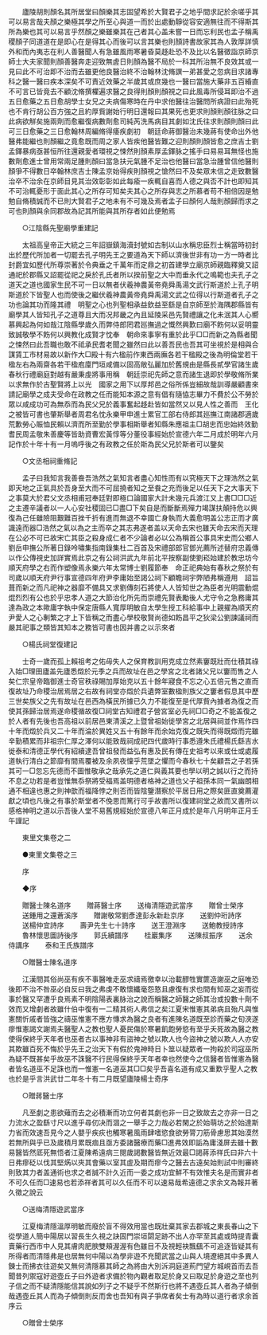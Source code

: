 <!-- { "loadSidebar": true } -->
　　廬陵胡則顏名其所居堂曰顏樂其志固望希於大賢君子之地乎間求記於余嗟乎其可以易言哉夫顏之樂極其學之所至心與道一而於出處動靜從容安適無往而不得斯其所為樂也其可以易言乎然顏之樂雖樂其在己者其心盖未嘗一日而忘利民也孟子稱禹稷顏子同道道在是即心在是得其心而後可以言其樂也則顏詩書故家其為人敦厚詳慎外和而內夷志在利人善醫聞人有急雖風雨寒暑昏莫趍赴恐不及比以名醫徵詣京師京師士大夫家聞則顏善醫奔走迎致無虗日則顏為醫不局於一科其所治無不良效其或一見曰此不可治即不治而去雖更他良醫治終不治翰林沈脩譔一弟甚愛之忽病目求諸專科之醫一醫曰疾本深矣不可責近效藥之半歲其或庶幾也一醫曰當施大藥非五百緍直不可言已皆竟去不顧沈脩撰欋遍求醫之良得則顏則顏視之曰此風毒所侵耳即治不過五日愈藥之五日愈胡學士女兄之夫病傷寒時在丹中求他醫往治醫問所病證曰此殆死也不肯行胡公百方強之且約厚貲謝始行明日還報曰其果死也更求則顏則顏往脉之曰此病欲觧矣施兩劑而愈繼復病數劑愈司純芮洗馬病目其劇如沈氏往求則顏則顏曰此可三日愈藥之三日愈翰林周編脩得痿疾劇初　朝廷命蔣御醫治未幾蔣有使命出外他醫弗能繼也則顏繼之竟愈既而周之家人皆疾他醫皆難之迎則顏則顏皆愈之庶吉士劉孟鐸暴病亟甚恒所往還親愛者環視之悚然則顏素厚孟鐸脉之搖手曰易易耳無怪也施數劑愈進士曾用常兩足腫則顏曰當急扶元氣腫不足治也他醫曰當急治腫曾信他醫則顏爭不得數日卒翰林庶吉士陳孟京始得疾則顏視之愴然曰不及矣眾未信之走致數醫治卒不治余在京師目見其治效彰彰如此每瘉一疾輒自喜而人德之與否不計也即知其不可治輒憂形于面此其心之所存可知矣夫其心之所存與志之所慕者苟不相倍因是勉勉自脩積誠而不已則大賢君子之地未有不可幾及焉者孟子曰顏何人哉則顏歸而求之可也則顏與余同郡故為記其所能與其所存者如此便勉焉 

　　○江陰縣先聖廟學重建記 

　　太祖高皇帝正大統之三年詔嶽鎮海瀆封號如古制以山水稱忠臣烈士稱當時初封出於歷代所加者一切罷去孔子明先王之要道為天下師以濟後世非有功一方一時者比封爵宜如歷代所尊崇著於令典垂之千萬年而定鼎之初首建學立廟京師親臨釋奠又詔通祀於郡縣又詔罷從祀之戾於孔氏者所以揆前聖之大中而垂永代之鳴範也夫孔子之道天之道也國家生民不可一日以無者伏羲神農黃帝堯舜禹湯文武行斯道於上孔子明斯道於下皆聖人也而使後之繼伏羲神農黃帝堯舜禹湯文武之位得以行斯道者孔子之功也論其功而隆其禮　明聖之心也列聖相承益欽益至繇是自京師至於海隅郡縣皆有廟學其人皆知孔子之道尊且大而况邦畿之內且延陵采邑先賢禮讓之化未泯其人心嚮慕興起為何如哉江陰縣學歲久而弊侍郎罔君廵撫過之慨然興歎曰廟不飭何以妥明靈致誠敬學不飭何以興教化成賢才忱奉　朝命來事寧有重於此乎□□而新之為縣者聞之悚然曰此吾職也敢不祗承民耆老聞之雖然曰此以善吾民也吾其可坐視於是相與合謀賃工市材易故以新作大□殿十有六楹前作東西兩廡各若干楹殿之後為明倫堂若干楹左右為兩齋各若干楹庖廩門垣咸備以固高敞弘麗加於舊規由是縣長貳學官諸生歲春秋行禮廟庭對越有嚴秉虔將事用稱　朝廷崇祀先師之意而諸生退即於學敬脩所業以求無作於古聖賢將上以光　國家之用下以厚邦邑之俗所係豈細故哉訓導嚴顧書來請記廟學之成夫受命在政教之任而能知本源之意有倡有隨恊志畢力不費於公不勞於眾以咸成功可為無忝而為民父兄於義事奮起趍赴皆如當然又以見人性之善而　王化之被皆可書也肇斯舉者周君名忱永樂甲申進士累官工部右侍郎其廵撫江南諸郡適歲荒歉勞心賑恤民賴以濟而所至勤於學事相斯舉者知縣朱應祖主□胡忠而忠始終效勤耆民周孟敬朱善慶等皆助資曹宏黃惇等分董役事經始於宣德六年二月成於明年六月記作於十年十有一月嗚呼後之有政教之任於斯為民父兄於斯者可以鑒矣 

　　○文丞相祠重脩記 

　　孟子曰我知言我善飬吾浩然之氣知言者盡心知性而有以究極天下之理浩然之氣即天地之正氣具於吾身至大而不可屈撓者知之至飬之充而後足以任天下之大事天下之事莫大於君父文丞相甫冠奉廷對即極口論國家大計未幾元兵渡江又上書□□□近之主遷辛議者以一人心安社稷固已□盡□下矣自是而斷斷焉殫力竭謀扶顛持危以興復為己任雖險阻艱難百挫千折有進而無退不幸國亡身執而大義愈明盖公志正而才廣識遠而器□浩然之氣以為之主而卒之其志弗遂者盖以天命去宋也雖天命去宋而天理在公必不可已故宋亡其臣之殺身成仁者不少論者必以公為稱首公事具宋史而公鄉人劉岳申撫公所著日錄呤嘯集指南錄集杜二百首及宋禮部郎官鄧光薦所述替府忠義傳以作公傳視史加詳實焉此京之有公祠洪武九年前北平按察副使劉崧始建於教忠坊今順天府學之右而作塑像焉永樂六年太常博士劉履節奉　命正祀典始有春秋之祭於有司歲以順天府尹行事宣德四年府尹李庸始至謁公祠下顧瞻祠宇弊陋弗稱遵用　詔旨葺而新之而凡祀神之器靡不備具又求劉傳刻石將使人人皆知世之為臣者光明震動焜焜烈烈有公也於乎忠孝人道之大節治化所先而崇禮先賢表勵後人尤守令之急務庸其達為政之本歟庸字執中保定唐縣人寬厚明敏自太學生授工科給事中上親擢為順天府尹愛人之心剸繁之才上下皆稱之而盡心學校敬賢尚德如飭昌平之狄梁公劉諫議祠而嚴其祀事之類皆其知本之務皆可書也因并書之以示來者 

　　○楊氏祠堂復建記 

　　士奇一歲而孤上賴祖考之佑毋失人之保育教訓用克成立然素窶既壯而仕積其祿入始□理田廬盖先廬悉燬於元季之兵而故址在邑之學宮之北者諸父兄以窶而售之人矣仁宗皇帝臨御進士奇官秩祿賜加厚始克以五十餘年寢食不忘之心五倍元售之直而復故址乃命稷治居焉居之右故有祠堂亦燬於兵遺弊室數楹則族父之窶者假息其中歷三世矣族父之先有故址在邑西為橫民所據已久力不能復至是代厚貲內據者為復之而使其孫歸治居焉遂命稷循故復□祠堂古知禮君子營宮室必先祠□□奇之不能盖復之於人者有先後也吾高祖以前居邑東清溪之上暨曾祖始徙學宮之北居與祠並作焉作四十年而燬於兵又二十年而淪於異姓又五十有餘年而余始克復之既失而得既燬而完雖辛勤積累而非祖宗仁厚之澤何以能致哉祠成祀四代歲時行事悉遵朱氏禮楊氏繇吉水徙泰和清德正學代有紹續逮吾曾祖發而益弘有惠及民有傳在史祖考以來或仕或處履道執行清白之節靡有間焉覆被及余夙夜懍乎荒墜之懼而今春秋七十矣顧吾之子若孫其可一□忽忘先德而不圖惟敬承之哉承先之道仁與義其要也學以明之誠以行之而持不息之功若是者豈惟無忝祭將受福焉盖明德者格神之道也父子祖孫本同一氣幽朗相通不相違也惠之則神歆而福降悖之則否而皆陰鑒潛察於平居日用之際矣匪直奠薦灌獻之頃也凡後之有事於斯堂者不俛思而篤行可乎故書所以復建祠堂之故而又書所以感格神明之道以示吾後人堂不易舊規經始於宣德八年正月成於是年八月明年正月壬午謹記 

　　東里文集卷之二 

　　●東里文集卷之三 

　　序 

　　◆序 

　　贈醫士陳名道序 
　　贈蔣醫士序 
　　送梅清隱遊武當序 
　　贈曾士榮序 
　　送鍾用之還蒼溪序 
　　贈謝敬常劉彥達彭永新赴京序 
　　送劉仲珩詩序 
　　送楊仲宜詩序 
　　壽尹先生七十詩序 
　　送王澄淵序 
　　送鮑教授詩序 
　　魯林懷思圖詩後序 
　　郭氏續譜序 
　　桂巖集序 
　　送陳叔振序 
　　送余侍講序 
　　泰和王氏族譜序 

　　○贈醫士陳名道序 

　　江漢間其俗尚巫有疾不事醫唯走巫求禱焉徼幸以治載醪牲實篚造謝巫之庭唯恐後即不治不咎巫必自反曰我之弗虔不敢懷纖毫怨憝且慮復有求也間有知巫之妄而從事於醫又罕遭乎良焉素不明陰陽表裏脉治之說而稱醫之師醫之師其治或投數十劑不效而又增劇者故雖什伯中復有一二精其術人弗信之矣江夏宋惟憲其弟病且殆凡與惟憲關忻戚者皆強之禱巫惟憲不應方慱求為醫之良者有進陳名道既至診而藥之旬浹遂瘳惟憲謁文謝焉夫醫聖人之教也聖人憂民傷於寒暑飢飽勞慾有至乎夭死故為醫之教使得保終乎天年者也巫者古以事神非有盜神之號以欺人也今盜神之號以欺人人亦安其欺雖百死不悔於乎先王之治天下有假於鬼神時日卜筮以疑眾者一拘殺於司寇巫所為疑不既甚矣乎故巫不誅醫不行民得保終乎天年者幸也然使今之信醫者皆惟憲為醫者皆名道巫不足誅也而一惟憲一名道巫其□□矣乎吾喜名道有成又重歎乎聖人之教也於是乎言洪武廿二年冬十有二月既望廬陵楊士奇序 

　　○贈蔣醫士序 

　　凡至劇之患欲薙而去之必積漸而功立何者其劇也非一日之致故去之亦非一日之力流水之盈繇寸尺以進乎尋仞决而涸之一舉手之力哉必若閑之於始萌坊之於始達斯力省而效速吾見今之人嬰乎疾疢也觸寒暑風雨肆嗜慾食欲勞膂刀筋骨慮思其始漠然若無所與乎已及歲積月累既痼且亟方委諸醫療而藥□進弗效即詬為庸淺屏去雖十數易醫皆然厎死無悟者江夏陳希遠病三閱歲謁數醫皆無近效最□謁蔣添祥氏曰非六十日弗瘳砭以伐其堅焫以夾其會藥以室其虗及期而瘳今之醫去古遠矣始則試中則審終則致其力者盖通術也求之者誠不計久近而一委之成功宜鮮不有效惟夫名是而實非者不可久任而□速易也若添祥者其可以久任而不可以速易哉希遠德之求余文為報并著久徵之說云 

　　○送梅清隱遊武當序 

　　江夏梅清隱溫厚明敏而廢於盲不得效用當也既壯棄其家去郡城之東長春山之下從學道人簡中陽居以習長生久視之訣固門崇垣閟足跡不出人亦罕至其處或時提青囊賣藥行西市中人見其膚肉肥腴雙頰渥渥有色雖目不及視輕袂飄颻不可追逐皆疑其有所得者而清隱弗是也居無何中陽以為學非遊不充聞武當之山與人境遼絕其中多異人鍊士而拂衣往遊矣又無何清隱慕其師之為將由大別泝洞庭道荊門望方城峴首而去吾聞昔列禦寇好遊壺丘子曰外遊者求備於物內觀者取足於身又曰取足於身遊之至也列子信之而不疑清隱能信其說如列子之不疑乎不然斯行也將不遇壺丘其人者為子傾倒哉遇壺丘其人而為子傾倒則反而舍也吾知有與子爭席者矣士有為時以道行者求余首序云 

　　○贈曾士榮序 

